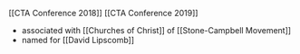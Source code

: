 [[CTA Conference 2018]]
[[CTA Conference 2019]]

- associated with [[Churches of Christ]] of [[Stone-Campbell Movement]]
- named for [[David Lipscomb]]
